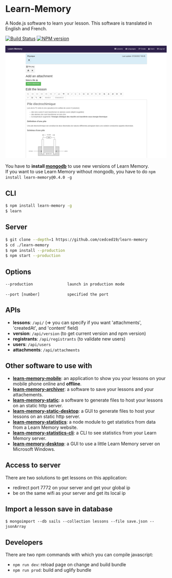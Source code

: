 # Learn-Memory

A Node.js software to learn your lesson.
This software is translated in English and French.

[![Build Status](https://travis-ci.org/cedced19/learn-memory.svg)](https://travis-ci.org/cedced19/learn-memory)
[![NPM version](https://badge.fury.io/js/learn-memory.svg)](http://badge.fury.io/js/learn-memory)

![](https://raw.githubusercontent.com/cedced19/learn-memory/master/demo.png)

You have to __install [mongodb](https://docs.mongodb.com/manual/installation/)__ to use new versions of Learn Memory.  
If you want to use Learn Memory without mongodb, you have to do `npm install learn-memory@0.4.0 -g`

## CLI

```bash
$ npm install learn-memory -g
$ learn
```

## Server

```bash
$ git clone --depth=1 https://github.com/cedced19/learn-memory
$ cd ./learn-memory
$ npm install --production
$ npm start --production
```

## Options

```
--production               launch in production mode

--port [number]            specified the port
```

## APIs

* __lessons__: `/api/` (⇒ you can specify if you want 'attachments', 'createdAt', and 'content' field)
* __version__: `/api/version` (to get current version and npm version)
* __registrants__: `/api/registrants` (to validate new users)
* __users__: `/api/users`
* __attachments__: `/api/attachments`

## Other software to use with

* __[learn-memory-mobile](https://github.com/cedced19/learn-memory-mobile)__: an application to show you your lessons on your mobile phone online and __offline__.
* __[learn-memory-archiver](https://github.com/cedced19/learn-memory-archiver)__: a software to save your lessons and your attachements.
* __[learn-memory-static](https://github.com/cedced19/learn-memory-static)__: a software to generate files to host your lessons on an static http server.
* __[learn-memory-static-desktop](https://github.com/cedced19/learn-memory-static-desktop)__: a GUI to generate files to host your lessons on an static http server.
* __[learn-memory-statistics](https://github.com/cedced19/learn-memory-statistics)__: a node module to get statistics from data from a Learn Memory website.
* __[learn-memory-statistics-cli](https://github.com/cedced19/learn-memory-statistics-cli)__: a CLI to see statistics from your Learn Memory server.
* __[learn-memory-desktop](https://github.com/cedced19/learn-memory-desktop)__: a GUI to use a little Learn Memory server on Microsoft Windows.


## Access to server

There are two solutions to get lessons on this application:
* redirect port 7772 on your server and get your global ip
* be on the same wifi as your server and get its local ip

## Import a lesson save in database

```
$ mongoimport --db sails --collection lessons --file save.json --jsonArray
```

## Developers

There are two npm commands with which you can compile javascript:
* `npm run dev`: reload page on change and build bundle
* `npm run prod`: build and uglify bundle
